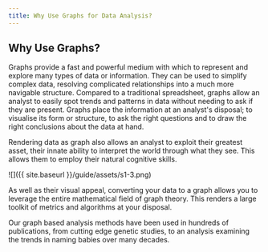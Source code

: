```yaml
---
title: Why Use Graphs for Data Analysis?
---
```


## Why Use Graphs?
Graphs provide a fast and powerful medium with which to represent and explore many types of data or information. They can be used to simplify complex data, resolving complicated relationships into a much more navigable structure. Compared to a traditional spreadsheet, graphs allow an analyst to easily spot trends and patterns in data without needing to ask if they are present. Graphs place the information at an analyst's disposal; to visualise its form or structure, to ask the right questions and to draw the right conclusions about the data at hand.

Rendering data as graph also allows an analyst to exploit their greatest asset, their innate ability to interpret the world through what they see. This allows them to employ their natural cognitive skills.

![]({{ site.baseurl }}/guide/assets/s1-3.png)

As well as their visual appeal, converting your data to a graph allows you to leverage the entire mathematical field of graph theory. This renders a large toolkit of metrics and algorithms at your disposal.

Our graph based analysis methods have been used in hundreds of publications, from cutting edge genetic studies, to an analysis examining the trends in naming babies over many decades.
